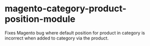 # magento-category-product-position-module
Fixes Magento bug where default position for product in category is incorrect when added to category via the product.
